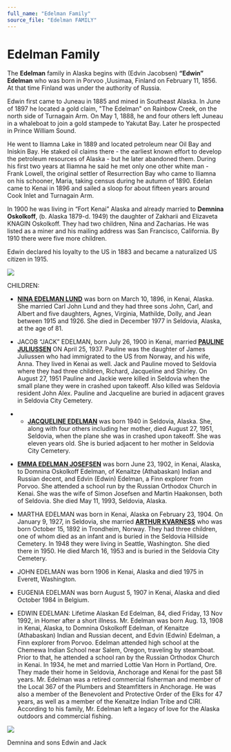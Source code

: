 ```yaml
---
full_name: "Edelman Family"
source_file: "Edelman FAMILY"
---
```

# Edelman Family

The **Edelman** family in Alaska begins with (Edvin Jacobsen) **“Edwin” Edelman** who was born in Porvoo ,Uusimaa, Finland on February 11, 1856.  At that time Finland was under the authority of Russia.   

Edwin first came to Juneau in 1885 and mined in Southeast Alaska. In June of 1897 he located a gold claim, "The Edelman" on Rainbow Creek, on the north side of Turnagain Arm. On May 1, 1888, he and four others left Juneau in a whaleboat to join a gold stampede to Yakutat Bay.  Later he prospected in Prince William Sound.  

He went to Iliamna Lake in 1889 and located petroleum near Oil Bay and Iniskin Bay.  He staked oil claims there - the earliest known effort to develop the petroleum resources of Alaska - but he later abandoned them.  During his first two years at Iliamna he said he met only one other white man - Frank Lowell, the original settler of Resurrection Bay who came to Iliamna on his schooner, Maria, taking census during he autumn of 1890. Edelan came to Kenai in 1896 and sailed a sloop for about fifteen years around Cook Inlet and Turnagain Arm.

In 1900 he was living in “Fort Kenai” Alaska and already married to **Demnina Oskolkoff**, (b. Alaska 1879-d. 1949) the daughter of Zakharii and Elizaveta KNAGIN Oskolkoff. They had two children, Nina and Zacharias.  He was listed as a miner and his mailing address was San Francisco, California. By 1910 there were five more children.

Edwin declared his loyalty to the US in 1883 and became a naturalized US citizen in 1915.

![](../assets/images/Edvin%20and%20Demnina%20Oskolkoff%20Edelman/media/image1.jpeg)

CHILDREN:
- [**NINA EDELMAN LUND**](../_people/Lund_Nina_E_Edelman.md) was born on March 10, 1896, in Kenai, Alaska.  She married Carl John Lund and they had three sons John, Carl, and Albert and five daughters, Agnes, Virginia, Mathilde, Dolly, and Jean between 1915 and 1926. She died in December 1977 in Seldovia, Alaska, at the age of 81.

- JACOB “JACK” EDELMAN, born July 26, 1900 in Kenai, married [**PAULINE JULIUSSEN**](../_people/Edelman_Pauline_Juliussen.md) ON April 25, 1937. Pauline was the daughter of James Juliussen who had immigrated to the US from Norway, and his wife, Anna. They lived in Kenai as well.  Jack and Pauline moved to Seldovia where they had three children, Richard, Jacqueline and Shirley.  On August 27, 1951 Pauline and Jackie were killed in Seldovia when the small plane they were in crashed upon takeoff.  Also killed was Seldovia resident John Alex. Pauline and Jacqueline are buried in adjacent graves in Seldovia City Cemetery.

- - [**JACQUELINE EDELMAN**](../_people/Edelman_Jacqueline.md)  was born 1940 in Seldovia, Alaska.  She, along with four others including her mother, died August 27, 1951, Seldovia, when the plane she was in crashed upon takeoff.  She was eleven years old. She is buried adjacent to her mother in Seldovia City Cemetery.

- [**EMMA EDELMAN JOSEFSEN**](../_people/Haakonsen_Emma_Edelman_Josefsen.md) was born June 23, 1902, in Kenai, Alaska, to Domnina Oskolkoff Edelman, of Kenaitze (Athabaskan) Indian and Russian decent, and Edvin (Edwin) Edelman, a Finn explorer from Porvoo. She attended a school run by the Russian Orthodox Church in Kenai.   She was the wife of Simon Josefsen and Martin Haakonsen, both of Seldovia. She died May 11, 1993, Seldovia, Alaska.

- MARTHA EDELMAN was born in Kenai, Alaska on February 23, 1904.  On January 9, 1927, in Seldovia, she married [**ARTHUR KVARNESS**](../_people/Kvarness_Arthur.md)  who was born October 15, 1892 in Trondheim, Norway. They had three children, one of whom died as an infant and is buried in the Seldovia Hillside Cemetery.  In 1948 they were living in Seattle, Washington.  She died there in 1950.  He died March 16, 1953 and is buried in the Seldovia City Cemetery.

- JOHN EDELMAN was born 1906 in Kenai, Alaska and died 1975 in Everett, Washington. 

- EUGENIA EDELMAN was born August 5, 1907 in Kenai, Alaska and died October 1984 in Belgium.

- EDWIN EDELMAN: Lifetime Alaskan Ed Edelman, 84, died Friday, 13 Nov 1992, in Homer after a short illness. Mr. Edelman was born Aug. 13, 1908 in Kenai, Alaska, to Domnina Oskolkoff Edelman, of Kenaitze (Athabaskan) Indian and Russian decent, and Edvin (Edwin) Edelman, a Finn explorer from Porvoo. Edelman attended high school at the Chemewa Indian School near Salem, Oregon, traveling by steamboat. Prior to that, he attended a school ran by the Russian Orthodox Church in Kenai. In 1934, he met and married Lottie Van Horn in Portland, Ore. They made their home in Seldovia, Anchorage and Kenai for the past 58 years. Mr. Edelman was a retired commercial fisherman and member of the Local 367 of the Plumbers and Steamfitters in Anchorage. He was also a member of the Benevolent and Protective Order of the Elks for 47 years, as well as a member of the Kenaitze Indian Tribe and CIRI. According to his family, Mr. Edelman left a legacy of love for the Alaska outdoors and commercial fishing. 

![](../assets/images/Demnina%20Oskolkoff%20Edelmann%20and%20sons%20Edwin%20and%20Jack.jpg)

Demnina and sons Edwin and Jack
